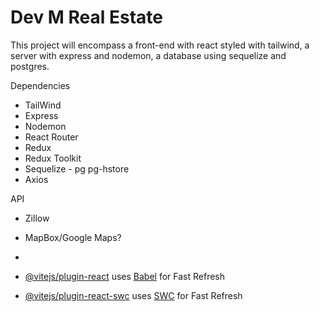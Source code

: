 # Dev M Real Estate

This project will encompass a front-end with react styled with tailwind, a server with express and nodemon, a database using sequelize and postgres.


Dependencies 
- TailWind
- Express
- Nodemon
- React Router
- Redux
- Redux Toolkit
- Sequelize - pg pg-hstore
- Axios
  
API
- Zillow
- MapBox/Google Maps?
- 


- [@vitejs/plugin-react](https://github.com/vitejs/vite-plugin-react/blob/main/packages/plugin-react/README.md) uses [Babel](https://babeljs.io/) for Fast Refresh
- [@vitejs/plugin-react-swc](https://github.com/vitejs/vite-plugin-react-swc) uses [SWC](https://swc.rs/) for Fast Refresh
